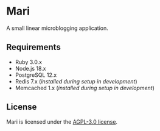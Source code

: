 # Mari

A small linear microblogging application.

## Requirements

- Ruby 3.0.x
- Node.js 18.x
- PostgreSQL 12.x
- Redis 7.x (_installed during setup in development_)
- Memcached 1.x (_installed during setup in development_)

## License

Mari is licensed under the [AGPL-3.0 license](LICENSE).
